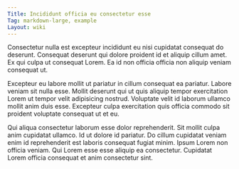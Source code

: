```yaml
---
Title: Incididunt officia eu consectetur esse
Tag: markdown-large, example
Layout: wiki
---
```

Consectetur nulla est excepteur incididunt eu nisi cupidatat consequat do deserunt. Consequat deserunt qui dolore proident id et aliquip cillum amet. Ex qui culpa ut consequat Lorem. Ea id non officia officia non aliquip veniam consequat ut.

Excepteur eu labore mollit ut pariatur in cillum consequat ea pariatur. Labore veniam sit nulla esse. Mollit deserunt qui ut quis aliquip tempor exercitation Lorem ut tempor velit adipisicing nostrud. Voluptate velit id laborum ullamco mollit anim duis esse. Excepteur culpa exercitation quis officia commodo sit proident voluptate consequat ut et eu.

Qui aliqua consectetur laborum esse dolor reprehenderit. Sit mollit culpa anim cupidatat ullamco. Id ut dolore id pariatur. Do cillum cupidatat veniam enim id reprehenderit est laboris consequat fugiat minim. Ipsum Lorem non officia veniam. Qui Lorem esse esse aliquip ea consectetur. Cupidatat Lorem officia consequat et anim consectetur sint.